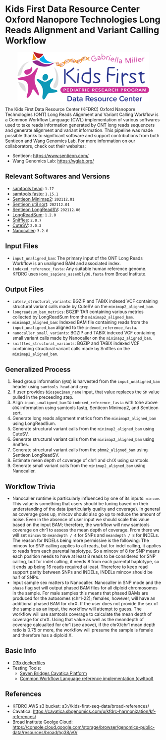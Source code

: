 # Kids First Data Resource Center Oxford Nanopore Technologies Long Reads Alignment and Variant Calling Workflow

<p align="center">
  <img src="https://github.com/d3b-center/d3b-research-workflows/raw/master/doc/kfdrc-logo-sm.png">
</p>

The Kids First Data Resource Center (KFDRC) Oxford Nanopore Technologies (ONT)
Long Reads Alignment and Variant Calling Workflow is a Common Workflow Language
(CWL) implementation of various softwares used to take reads information
generated by ONT long reads sequencers and generate alignment and variant
information. This pipeline was made possible thanks to significant software and
support contributions from both Sentieon and Wang Genomics Lab. For more
information on our collaborators, check out their websites:
- Sentieon: https://www.sentieon.com/
- Wang Genomics Lab: https://wglab.org/

## Relevant Softwares and Versions
- [samtools head](http://www.htslib.org/doc/samtools-head.html): `1.17`
- [samtools fastq](http://www.htslib.org/doc/samtools-fastq.html): `1.15.1`
- [Sentieon Minimap2](https://support.sentieon.com/manual/usages/general/?highlight=minimap2#minimap2-binary): `202112.01`
- [Sentieon util sort](https://support.sentieon.com/manual/usages/general/?highlight=minimap2#util-binary): `202112.01`
- [Sentieon LongReadSV](https://support.sentieon.com/manual/): `202112.06`
- [LongReadSum](https://github.com/WGLab/LongReadSum#readme): `1.2.0`
- [Sniffles](https://github.com/fritzsedlazeck/Sniffles#readme): `2.0.7`
- [CuteSV](https://github.com/tjiangHIT/cuteSV#readme): `2.0.3`
- [Nanocaller](https://github.com/WGLab/NanoCaller#readme): `3.2.0`

## Input Files
- `input_unaligned_bam`: The primary input of the ONT Long Reads Workflow is an unaligned BAM and associated index.
- `indexed_reference_fasta`: Any suitable human reference genome. KFDRC uses `Homo_sapiens_assembly38.fasta` from Broad Institute.

## Output Files
- `cutesv_structural_variants`: BGZIP and TABIX indexed VCF containing structural variant calls made by CuteSV on the `minimap2_aligned_bam`.
- `longreadsum_bam_metrics`: BGZIP TAR containing various metrics collected by LongReadSum from the `minimap2_aligned_bam`.
- `minimap2_aligned_bam`: Indexed BAM file containing reads from the `input_unaligned_bam` aligned to the `indexed_reference_fasta`.
- `nanocaller_small_variants`: BGZIP and TABIX indexed VCF containing small variant calls made by Nanocaller on the `minimap2_aligned_bam`.
- `sniffles_structural_variants`: BGZIP and TABIX indexed VCF containing structural variant calls made by Sniffles on the `minimap2_aligned_bam`.

## Generalized Process
1. Read group information (`@RG`) is harvested from the `input_unaligned_bam` header using `samtools head` and `grep`.
1. If user provides `biospecimen_name` input, that value replaces the `SM` value pulled in the preceeding step.
1. Align `input_unaligned_bam` to `indexed_reference_fasta` with tohe above `@RG` information using samtools fastq, Sentieon Minimap2, and Sentieon sort.
1. Generate long reads alignment metrics from the `minimap2_aligned_bam` using LongReadSum.
1. Generate structural variant calls from the `minimap2_aligned_bam` using CuteSV.
1. Generate structural variant calls from the `minimap2_aligned_bam` using Sniffles.
1. Generate structural variant calls from the `pbmm2_aligned_bam` using Sentieon LongReadSV.
1. Estimate mean depth of coverage of chr1 and chrX using samtools.
1. Generate small variant calls from the `minimap2_aligned_bam` using Nanocaller.

## Workflow Trivia
- Nanocaller runtime is particularly influenced by one of its inputs: `mincov`. This value is something that users should be tuning based on their understanding of the data (particularly quality and coverage). In general as coverage goes up, mincov should also go up to reduce the amount of noise. Even in the absence of user input we should scale this value based on the input BAM; therefore, the workflow will now samtools coverage on chr1 to assess the mean depth of coverage. From there we will set `mincov` to `meandepth / 4` for SNPs and `meandepth / 8` for INDELs. The reason for INDELs being more permissive is the following: The mincov for SNP calling applies to all reads, but for indel calling, it applies to reads from each parental haplotype. So a mincov of 8 for SNP means each position needs to have at least 8 reads to be considered for SNP calling, but for indel calling, it needs 8 from each parental haplotype, so it ends up being 16 reads required at least. Therefore to keep read support parity between SNPs and INDELs, INDELs mincov should be half of SNPs.
- Input sample sex matters to Nanocaller. Nanocaller in SNP mode and the `phase` flag set will output phased BAM files for all diploid chromosomes in the sample. For male samples this means that phased BAMs are produced for the autosomes (chr1-22); females, however, will have an additional phased BAM for chrX. If the user does not provide the sex of the sample as an input, the workflow will attempt to guess. The workflow will use samtools coverage to calculate the mean depth of coverage for chrX. Using that value as well as the meandepth of coverage calcualted for chr1 (see above), if the chrX/chr1 mean depth ratio is 0.75 or more, the workflow will presume the sample is female and therefore has a diploid X.

## Basic Info
- [D3b dockerfiles](https://github.com/d3b-center/bixtools)
- Testing Tools:
    - [Seven Bridges Cavatica Platform](https://cavatica.sbgenomics.com/)
    - [Common Workflow Language reference implementation (cwltool)](https://github.com/common-workflow-language/cwltool/)

## References
- KFDRC AWS s3 bucket: s3://kids-first-seq-data/broad-references/
- Cavatica: https://cavatica.sbgenomics.com/u/kfdrc-harmonization/kf-references/
- Broad Institute Goolge Cloud: https://console.cloud.google.com/storage/browser/genomics-public-data/resources/broad/hg38/v0/
